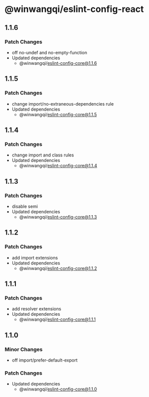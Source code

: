 # @winwangqi/eslint-config-react

## 1.1.6

### Patch Changes

- off no-undef and no-empty-function
- Updated dependencies
  - @winwangqi/eslint-config-core@1.1.6

## 1.1.5

### Patch Changes

- change import/no-extraneous-dependencies rule
- Updated dependencies
  - @winwangqi/eslint-config-core@1.1.5

## 1.1.4

### Patch Changes

- change import and class rules
- Updated dependencies
  - @winwangqi/eslint-config-core@1.1.4

## 1.1.3

### Patch Changes

- disable semi
- Updated dependencies
  - @winwangqi/eslint-config-core@1.1.3

## 1.1.2

### Patch Changes

- add import extensions
- Updated dependencies
  - @winwangqi/eslint-config-core@1.1.2

## 1.1.1

### Patch Changes

- add resolver extensions
- Updated dependencies
  - @winwangqi/eslint-config-core@1.1.1

## 1.1.0

### Minor Changes

- off import/prefer-default-export

### Patch Changes

- Updated dependencies
  - @winwangqi/eslint-config-core@1.1.0
